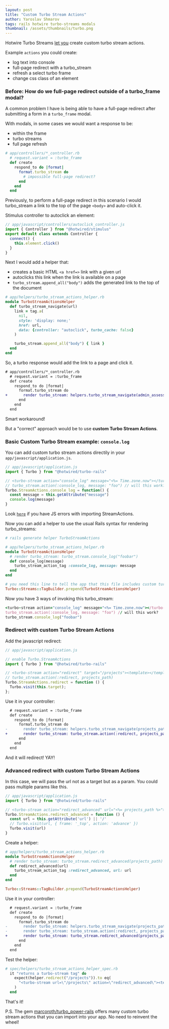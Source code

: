```yaml
---
layout: post
title: "Custom Turbo Stream Actions"
author: Yaroslav Shmarov
tags: rails hotwire turbo-streams modals
thumbnail: /assets/thumbnails/turbo.png
---
```


Hotwire Turbo Streams [let you](https://github.com/hotwired/turbo/pull/479) create custom turbo stream actions.

Example `actions` you could create:
- log text into console
- full-page redirect with a turbo_stream
- refresh a select turbo frame
- change css class of an element

### Before: How do we full-page redirect outside of a turbo_frame modal?

A common problem I have is being able to have a full-page redirect after submitting a form in a `turbo_frame` modal.

With modals, in some cases we would want a response to be:
- within the frame
- turbo streams
- full page refresh

```ruby
# app/controllers/*_controller.rb
  # request.variant = :turbo_frame
  def create
    respond_to do |format|
      format.turbo_stream do
        # impossible full-page redirect?
      end
    end
  end
```

Previously, to perform a full-page redirect in this scenario I would turbo_stream a link to the top of the page `<body>` and auto-click it.

Stimulus controller to autoclick an element:

```js
// app/javascript/controllers/autoclick_controller.js
import { Controller } from "@hotwired/stimulus"
export default class extends Controller {
  connect() {
    this.element.click()
  }
}
```

Next I would add a helper that:
- creates a basic HTML `<a href=>` link with a given url
- autoclicks this link when the link is available on a page
- `turbo_stream.append_all("body")` adds the generated link to the top of the document

```ruby
# app/helpers/turbo_stream_actions_helper.rb
module TurboStreamActionsHelper
  def turbo_stream_navigate(url)
    link = tag.a(
      nil,
      style: 'display: none;'
      href: url,
      data: {controller: "autoclick", turbo_cache: false}
    )

    turbo_stream.append_all("body") { link }
  end
end
```

So, a turbo response would add the link to a page and click it.

```diff
# app/controllers/*_controller.rb
  # request.variant = :turbo_frame
  def create
    respond_to do |format|
      format.turbo_stream do
+       render turbo_stream: helpers.turbo_stream_navigate(admin_assessment_form_path(@assessment_form))
      end
    end
  end
```

Smart workaround!

But a "correct" approach would be to use **custom Turbo Stream Actions**.

### Basic Custom Turbo Stream example: `console.log` 

You can add custom turbo stream actions directily in your `app/javascript/application.js`.

```js
// app/javascript/application.js
import { Turbo } from "@hotwired/turbo-rails"

// <turbo-stream action="console_log" message="<%= Time.zone.now"></turbo-stream>  
// turbo_stream.action(:console_log, message: "foo") // will this work?
Turbo.StreamActions.console_log = function() {
  const message = this.getAttribute("message")
  console.log(message)
}
```

Look [`here`](https://github.com/hotwired/turbo-rails/issues/441) if you have JS errors with importing StreamActions.

Now you can add a helper to use the usual Rails syntax for rendering turbo_streams:

```ruby
# rails generate helper TurboStreamActions

# app/helpers/turbo_stream_actions_helper.rb
module TurboStreamActionsHelper
  # render turbo_stream: turbo_stream.console_log("foobar")
  def console_log(message)
    turbo_stream_action_tag :console_log, message: message
  end 
end

# you need this line to tell the app that this file includes custom turbo stream action helpers
Turbo::Streams::TagBuilder.prepend(TurboStreamActionsHelper)
```

Now you have 3 ways of invoking this turbo_stream:

```ruby
<turbo-stream action="console_log" message="<%= Time.zone.now"></turbo-stream>  
turbo_stream.action(:console_log, message: "foo") // will this work?
turbo_stream.console_log("foobar")
```

### **Redirect** with custom Turbo Stream Actions

Add the javascript redirect:

```js
// app/javascript/application.js

// enable Turbo.StreamActions
import { Turbo } from "@hotwired/turbo-rails"

// <turbo-stream action="redirect" target="/projects"><template></template></turbo-stream>
// turbo_stream.action(:redirect, projects_path)
Turbo.StreamActions.redirect = function () {
  Turbo.visit(this.target);
};
```

Use it in your controller:

```diff
  # request.variant = :turbo_frame
  def create
    respond_to do |format|
      format.turbo_stream do
-       render turbo_stream: helpers.turbo_stream_navigate(projects_path)
+       render turbo_stream: turbo_stream.action(:redirect, projects_path)
      end
    end
  end
```

And it will redirect! YAY!

### **Advanced** redirect with custom Turbo Stream Actions

In this case, we will pass the url not as a target but as a param. You could pass multiple params like this.

```js
// app/javascript/application.js
import { Turbo } from "@hotwired/turbo-rails"

// <turbo-stream action="redirect_advanced" url="<%= projects_path %>"></turbo-stream>
Turbo.StreamActions.redirect_advanced = function () {
  const url = this.getAttribute('url') || '/'
  // Turbo.visit(url, { frame: '_top', action: 'advance' })
  Turbo.visit(url)
}
```

Create a helper:

```ruby
# app/helpers/turbo_stream_actions_helper.rb
module TurboStreamActionsHelper
  # render turbo_stream: turbo_stream.redirect_advanced(projects_path)
  def redirect_advanced(url)
    turbo_stream_action_tag :redirect_advanced, url: url
  end
end

Turbo::Streams::TagBuilder.prepend(TurboStreamActionsHelper)
```

Use it in your controller:

```diff
  # request.variant = :turbo_frame
  def create
    respond_to do |format|
      format.turbo_stream do
-       render turbo_stream: helpers.turbo_stream_navigate(projects_path)
-       render turbo_stream: turbo_stream.action(:redirect, projects_path)
+       render turbo_stream: turbo_stream.redirect_advanced(projects_path)
      end
    end
  end
```

Test the helper:

```ruby
# spec/helpers/turbo_stream_actions_helper_spec.rb
  it "returns a turbo-stream tag" do
    expect(helper.redirect("/projects")).to eq(
      "<turbo-stream url=\"/projects\" action=\"redirect_advanced\"><template></template></turbo-stream>"
    )
  end
```

That's it!

P.S. The gem [marcoroth/turbo_power-rails](https://github.com/marcoroth/turbo_power-rails) offers many custom turbo stream actions that you can import into your app. No need to reinvent the wheel!
